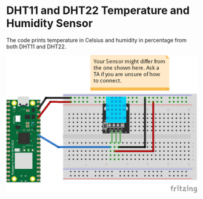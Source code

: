 # DHT11 and DHT22 Temperature and Humidity Sensor
The code prints temperature in Celsius and humidity in percentage from both DHT11 and DHT22.

![](connection/DHT11_bb.png)